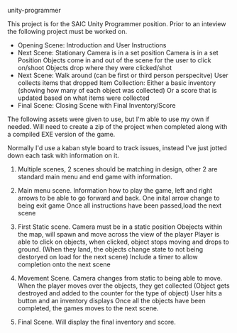 unity-programmer

This project is for the SAIC Unity Programmer position. Prior to an inteview the following project must be worked on.

- Opening Scene: Introduction and User Instructions
- Next Scene: Stationary Camera is in a set position
Camera is in a set Position
Objects come in and out of the scene for the user to click on/shoot
Objects drop where they were clicked/shot
- Next Scene: Walk around (can be first or third person perspecitve)
User collects items that dropped
Item Collection: 
Either a basic inventory (showing how many of each object was collected)
Or a score that is updated based on what items were collected
- Final Scene: Closing Scene with Final Inventory/Score


The following assets were given to use, but I'm able to use my own if needed. Will need to create a zip of the project when completed along with a compiled EXE version of the game. 

Normally I'd use a kaban style board to track issues, instead I've just jotted down each task with information on it.

1. Multiple scenes, 2 scenes should be matching in design, other 2 are standard main menu and end game with information.

2. Main menu scene.
Information how to play the game, left and right arrows to be able to go forward and back.
One inital arrow change to being exit game 
Once all instructions have been passed,load the next scene

3. First Static scene.
Camera must be in a static position
Obejects within the map, will spawn and move across the view of the player
Player is able to click on objects, when clicked, object stops moving and drops to ground. (When they land, the objects change state to not being destoryed on load for the next scene) 
Include a timer to allow completion onto the next scene
4. Movement Scene.
Camera changes from static to being able to move. When the player moves over the objects, they get collected (Object gets destroyed and added to the counter for the type of object)
User hits a button and an inventory displays
Once all the objects have been completed, the games moves to the next scene.

5. Final Scene.
Will display the final inventory and score. 